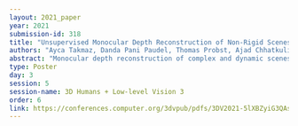 ```yaml
---
layout: 2021_paper
year: 2021
submission-id: 318
title: "Unsupervised Monocular Depth Reconstruction of Non-Rigid Scenes"
authors: "Ayca Takmaz, Danda Pani Paudel, Thomas Probst, Ajad Chhatkuli, Martin R. Oswald and Luc Van Gool"
abstract: "Monocular depth reconstruction of complex and dynamic scenes is a highly challenging problem. While for rigid scenes learning-based methods have been offering promising results even in unsupervised cases, there exists little to no literature addressing the same for dynamic and deformable scenes. In this work, we present an unsupervised monocular framework for dense depth estimation of dynamic scenes, which jointly reconstructs rigid and non-rigid parts without explicitly modelling the camera motion. Using dense correspondences, we derive a training objective that aims to opportunistically preserve pairwise distances between reconstructed 3D points. In this process, the dense depth map is learned implicitly using the as-rigid-as-possible hypothesis. Our method provides promising results, demonstrating its capability of reconstructing 3D from challenging videos of non-rigid scenes. Furthermore, the proposed method also provides unsupervised motion segmentation results as an auxiliary output."
type: Poster
day: 3
session: 5
session-name: 3D Humans + Low-level Vision 3
order: 6
link: https://conferences.computer.org/3dvpub/pdfs/3DV2021-5lXBZyiG3QAsRBKXHIjqU8/268800a825/268800a825.pdf
---
```

